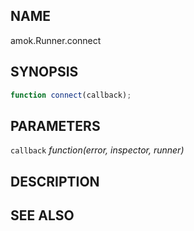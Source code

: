---
---
## NAME

amok.Runner.connect

## SYNOPSIS

```js
function connect(callback);
```

## PARAMETERS
`callback` *function(error, inspector, runner)*

## DESCRIPTION

## SEE ALSO
